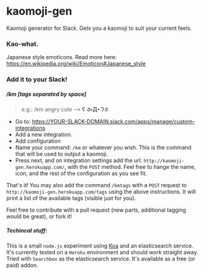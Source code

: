 # kaomoji-gen
Kaomoji generator for Slack. Gets you a kaomoji to suit your current feels.

### Kao-what.
Japanese style emoticons. Read more here: https://en.wikipedia.org/wiki/Emoticon#Japanese_style

### Add it to your Slack!

##### /km [tags separated by space]
> e.g.: /km angry cute --> __ʕ ૭•̀Д•́ ʔ૭__

 - Go to: https://YOUR-SLACK-DOMAIN.slack.com/apps/manage/custom-integrations
 - Add a new integration.
 - Add configuration
 - Name your command: `/km` or whatever you wish. This is the command that will be used to output a kaomoji.
 - Press next, and on integration settings add the url: `http://kaomoji-gen.herokuapp.com/`, with the `POST` method. Feel free to hange the name, icon, and the rest of the configuration as you see fit.

That's it! 
You may also add the command `/kmtags` with a `POST` request to `http://kaomoji-gen.herokuapp.com/tags` using the above instructions. It will print a list of the available tags (visible just for you).


Feel free to contribute with a pull request (new parts, additional tagging would be great), or fork it!

##### Techincal stuff: 
This is a small `node.js` experiment using [Koa](http://koajs.com/) and an elasticsearch service. It's currently tested on a `Heroku` environment and should work straight away. Tried with `Searchbox` as the elasticsearch service. It's available as a free (or paid) addon.


